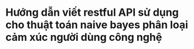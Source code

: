 # Hướng dẫn viết restful API sử dụng cho thuật toán naive bayes phân loại cảm xúc người dùng công nghệ
